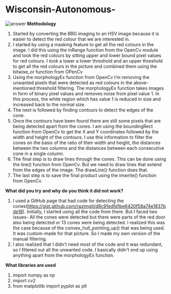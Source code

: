 # Wisconsin-Autonomous-
![answer](https://user-images.githubusercontent.com/99217383/221426737-814b89b5-8495-48c3-a8ba-f514c7b912f4.png)
**Methodology**

1. Started by converting the BRG imaging to an HSV image because it is easier to detect the red colour that we are interested in.
2. I started by using a masking feature to get all the red colours in the image. I did this using the inRange function from the OpenCv module and took the    red colours by sitting upper and lower bound pixel values for red colours. I took a lower a lower threshold and an upper threshold to get all the red      colours in the picture and combined them using the bitwise_or function from OPenCv
3. Using the morphologyEx function from OpenCv I’m removing the unwanted pixels that were detected as red colours in the above-mentioned threshold            filtering. The morphologyEx function takes images in form of binary pixel values and removes noise from pixel value 1. In this process, the white region    which has value 1 is reduced in size and increased back to the normal size. 
4. The next is followed by finding contours to detect the edges of the cone. 
5. Once the contours have been found there are still some pixels that are being detected apart from the cones. I am using the boundingRect function from      OpenCv to get the X and Y coordinates followed by the width and height of the contours. I use this information to filter the cones on the basis of the      ratio of their width and height, the distances between the two columns and the distances between each consecutive cone in a single column. 
6. The final step is to draw lines through the cones. This can be done using the line() function from OpenCv. But we need to draw lines that extend from      the edges of the image. The drawLine() function does that. 
7. The last step is to save the final product using the imwrite() function from OpenCv.

**What did you try and why do you think it did not work?**

1. I used a GitHub page that had code for detecting the cones(https://gist.github.com/razimgit/d9c91edfd1be6420f58a74e1837bde18). Initially, I started        using all the code from there. But I faced two issues- All the cones were detected but there were parts of the red door also being detected or 13 cones    were being detected. I realized this was the case because of the convex_hull_pointing_up() that was being used. It was custom-made for that picture. So    I made my own version of the manual filtering.
2. I also realized that I didn’t need most of the code and it was redundant, so I filtered out all the unwanted code. I basically didn't end up using          anything apart from the morphologyEx function. 

**What libraries are used**

1. import numpy as np
2. import cv2 
3. from matplotlib import pyplot as plt

